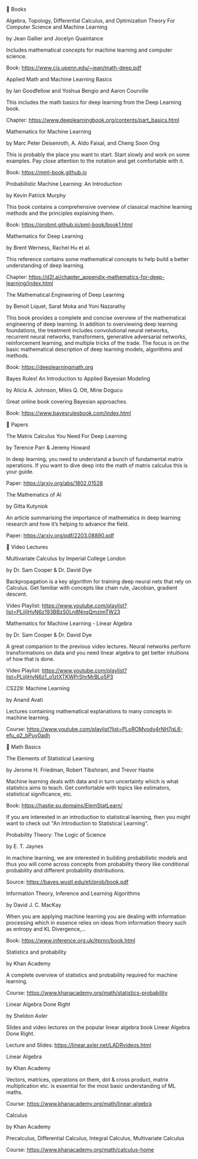📖 Books

Algebra, Topology, Differential Calculus, and Optimization Theory For Computer Science and Machine Learning

by Jean Gallier and Jocelyn Quaintance

Includes mathematical concepts for machine learning and computer science.

Book: https://www.cis.upenn.edu/~jean/math-deep.pdf

Applied Math and Machine Learning Basics

by Ian Goodfellow and Yoshua Bengio and Aaron Courville

This includes the math basics for deep learning from the Deep Learning book.

Chapter: https://www.deeplearningbook.org/contents/part_basics.html

Mathematics for Machine Learning

by Marc Peter Deisenroth, A. Aldo Faisal, and Cheng Soon Ong

This is probably the place you want to start. Start slowly and work on some examples. Pay close attention to the notation and get comfortable with it.

Book: https://mml-book.github.io

Probabilistic Machine Learning: An Introduction

by Kevin Patrick Murphy

This book contains a comprehensive overview of classical machine learning methods and the principles explaining them.

Book: https://probml.github.io/pml-book/book1.html

Mathematics for Deep Learning

by Brent Werness, Rachel Hu et al.

This reference contains some mathematical concepts to help build a better understanding of deep learning.

Chapter: https://d2l.ai/chapter_appendix-mathematics-for-deep-learning/index.html

The Mathematical Engineering of Deep Learning

by Benoit Liquet, Sarat Moka and Yoni Nazarathy

This book provides a complete and concise overview of the mathematical engineering of deep learning. In addition to overviewing deep learning foundations, the treatment includes convolutional neural networks, recurrent neural networks, transformers, generative adversarial networks, reinforcement learning, and multiple tricks of the trade. The focus is on the basic mathematical description of deep learning models, algorithms and methods.

Book: https://deeplearningmath.org

Bayes Rules! An Introduction to Applied Bayesian Modeling

by Alicia A. Johnson, Miles Q. Ott, Mine Dogucu

Great online book covering Bayesian approaches.

Book: https://www.bayesrulesbook.com/index.html

📄 Papers

The Matrix Calculus You Need For Deep Learning

by Terence Parr & Jeremy Howard

In deep learning, you need to understand a bunch of fundamental matrix operations. If you want to dive deep into the math of matrix calculus this is your guide.

Paper: https://arxiv.org/abs/1802.01528

The Mathematics of AI

by Gitta Kutyniok

An article summarising the importance of mathematics in deep learning research and how it’s helping to advance the field.

Paper: https://arxiv.org/pdf/2203.08890.pdf

🎥 Video Lectures

Multivariate Calculus by Imperial College London

by Dr. Sam Cooper & Dr. David Dye

Backpropagation is a key algorithm for training deep neural nets that rely on Calculus. Get familiar with concepts like chain rule, Jacobian, gradient descent.

Video Playlist: https://www.youtube.com/playlist?list=PLiiljHvN6z193BBzS0Ln8NnqQmzimTW23

Mathematics for Machine Learning - Linear Algebra

by Dr. Sam Cooper & Dr. David Dye

A great companion to the previous video lectures. Neural networks perform transformations on data and you need linear algebra to get better intuitions of how that is done.

Video Playlist: https://www.youtube.com/playlist?list=PLiiljHvN6z1_o1ztXTKWPrShrMrBLo5P3

CS229: Machine Learning

by Anand Avati

Lectures containing mathematical explanations to many concepts in machine learning.

Course: https://www.youtube.com/playlist?list=PLoROMvodv4rNH7qL6-efu_q2_bPuy0adh

🧮 Math Basics

The Elements of Statistical Learning

by Jerome H. Friedman, Robert Tibshirani, and Trevor Hastie

Machine learning deals with data and in turn uncertainty which is what statistics aims to teach. Get comfortable with topics like estimators, statistical significance, etc.

Book: https://hastie.su.domains/ElemStatLearn/

If you are interested in an introduction to statistical learning, then you might want to check out "An Introduction to Statistical Learning".

Probability Theory: The Logic of Science

by E. T. Jaynes

In machine learning, we are interested in building probabilistic models and thus you will come across concepts from probability theory like conditional probability and different probability distributions.

Source: https://bayes.wustl.edu/etj/prob/book.pdf

Information Theory, Inference and Learning Algorithms

by David J. C. MacKay

When you are applying machine learning you are dealing with information processing which in essence relies on ideas from information theory such as entropy and KL Divergence,...

Book: https://www.inference.org.uk/itprnn/book.html

Statistics and probability

by Khan Academy

A complete overview of statistics and probability required for machine learning.

Course: https://www.khanacademy.org/math/statistics-probability

Linear Algebra Done Right

by Sheldon Axler

Slides and video lectures on the popular linear algebra book Linear Algebra Done Right.

Lecture and Slides: https://linear.axler.net/LADRvideos.html

Linear Algebra

by Khan Academy

Vectors, matrices, operations on them, dot & cross product, matrix multiplication etc. is essential for the most basic understanding of ML maths.

Course: https://www.khanacademy.org/math/linear-algebra

Calculus

by Khan Academy

Precalculus, Differential Calculus, Integral Calculus, Multivariate Calculus

Course: https://www.khanacademy.org/math/calculus-home
